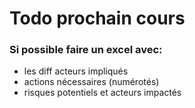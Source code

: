 # Todo prochain cours
### Si possible faire un excel avec:
- les diff acteurs impliqués
- actions nécessaires (numérotés)
- risques potentiels et acteurs impactés